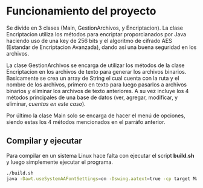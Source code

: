 # Funcionamiento del proyecto

Se divide en 3 clases (Main, GestionArchivos, y Encriptacion). La clase Encriptacion utiliza
los métodos para encriptar proporcianados por Java haciendo uso de una key de 256 bits y el 
algoritmo de cifrado AES (Estandar de Encriptacion Avanzada), dando así una buena seguridad 
en los archivos.

La clase GestionArchivos se encarga de utilizar los métodos de la clase Encriptacion en los
archivos de texto para generar los archivos binarios. Basicamente se crea un array de String
el cual cuenta con la ruta y el nombre de los archivos, primero en texto para luego pasarlos
a archivos binarios y eliminar los archivos de texto anteriores. A su vez incluye los 4 
métodos principales de una base de datos (ver, agregar, modificar, y eliminar, *cuentas en 
este caso*).

Por último la clase Main solo se encarga de hacer el menú de opciones, siendo estas los 4
métodos mencionados en el parráfo anterior.

## Compilar y ejecutar

Para compilar en un sistema Linux hace falta con ejecutar el script **build.sh** y luego
simplemente ejecutar el programa.

```bash
./build.sh
java -Dawt.useSystemAAFontSettings=on -Dswing.aatext=true -cp target Main
```
